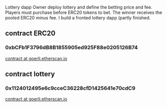 
Lottery dapp
Owner deploy lottery and define the betting price and fee. 
Players must purchase before ERC20 tokens to bet. The winner receives the pooled ERC20 minus fee. I build a fronted lottery dapp (partly finished. 

## contract ERC20
### 0xbCFb1F3796dB8B1855905ed925F88e0205126B74

[contract at goerli.etherscan.io](https://goerli.etherscan.io/address/0xbCFb1F3796dB8B1855905ed925F88e0205126B74#code)


## contract lottery
### 0x1124012495e6c9cceC36228cfD1425641e70cdC9
[contract at goerli.etherscan.io](https://goerli.etherscan.io/address/0x1124012495e6c9cceC36228cfD1425641e70cdC9#code)
